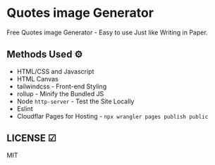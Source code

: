 # Quotes image Generator

Free Quotes image Generator - Easy to use Just like Writing in Paper.

## Methods Used ⚙

- HTML/CSS and Javascript
- HTML Canvas
- tailwindcss - Front-end Styling
- rollup - Minify the Bundled JS
- Node `http-server` - Test the Site Locally
- Eslint
- Cloudflar Pages for Hosting - `npx wrangler pages publish public`

## LICENSE ☑

MIT
